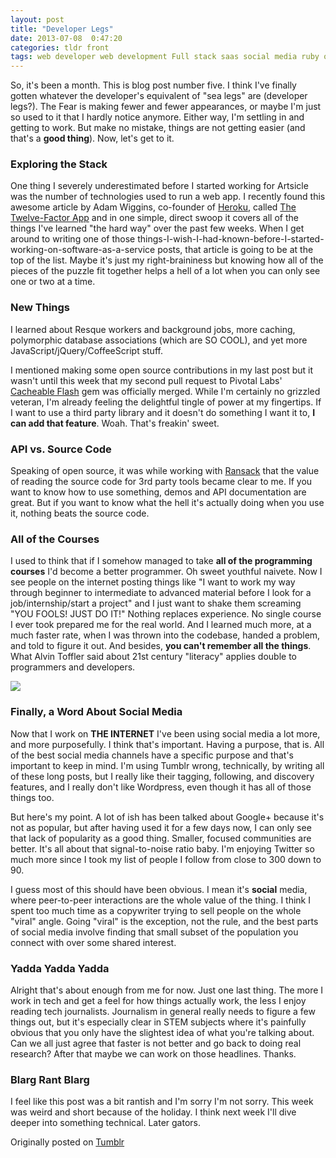 ```yaml
---
layout: post
title: "Developer Legs"
date: 2013-07-08  0:47:20
categories: tldr front
tags: web developer web development Full stack saas social media ruby on rails programming
---
```


So, it's been a month. This is blog post number five. I think I've finally gotten whatever the developer's equivalent of "sea legs" are (developer legs?). The Fear is making fewer and fewer appearances, or maybe I'm just so used to it that I hardly notice anymore. Either way, I'm settling in and getting to work. But make no mistake, things are not getting easier (and that's a **good thing**). Now, let's get to it.

### Exploring the Stack
One thing I severely underestimated before I started working for Artsicle was the number of technologies used to run a web app. I recently found this awesome article by Adam Wiggins, co-founder of [Heroku](http://heroku.com), called [The Twelve-Factor App](http://www.12factor.net/) and in one simple, direct swoop it covers all of the things I've learned "the hard way" over the past few weeks. When I get around to writing one of those things-I-wish-I-had-known-before-I-started-working-on-software-as-a-service posts, that article is going to be at the top of the list. Maybe it's just my right-braininess but knowing how all of the pieces of the puzzle fit together helps a hell of a lot when you can only see one or two at a time.

### New Things
I learned about Resque workers and background jobs, more caching, polymorphic database associations (which are SO COOL), and yet more JavaScript/jQuery/CoffeeScript stuff.

I mentioned making some open source contributions in my last post but it wasn't until this week that my second pull request to Pivotal Labs' [Cacheable Flash](https://github.com/pivotal/cacheable-flash) gem was officially merged. While I'm certainly no grizzled veteran, I'm already feeling the delightful tingle of power at my fingertips. If I want to use a third party library and it doesn't do something I want it to, **I can add that feature**. Woah. That's freakin' sweet.

### API vs. Source Code
Speaking of open source, it was while working with [Ransack](https://github.com/ernie/ransack) that the value of reading the source code for 3rd party tools became clear to me. If you want to know how to use something, demos and API documentation are great. But if you want to know what the hell it's actually doing when you use it, nothing beats the source code.

### All of the Courses
I used to think that if I somehow managed to take **all of the programming courses** I'd become a better programmer. Oh sweet youthful naivete. Now I see people on the internet posting things like "I want to work my way through beginner to intermediate to advanced material before I look for a job/internship/start a project" and I just want to shake them screaming "YOU FOOLS! JUST DO IT!" Nothing replaces experience. No single course I ever took prepared me for the real world. And I learned much more, at a much faster rate, when I was thrown into the codebase, handed a problem, and told to figure it out. And besides, **you can't remember all the things**. What Alvin Toffler said about 21st century "literacy" applies double to programmers and developers.

![](http://wp.patheos.com.s3.amazonaws.com/blogs/exploringourmatrix/files/2012/05/unlearn.jpg)

### Finally, a Word About Social Media
Now that I work on **THE INTERNET** I've been using social media a lot more, and more purposefully. I think that's important. Having a purpose, that is. All of the best social media channels have a specific purpose and that's important to keep in mind. I'm using Tumblr wrong, technically, by writing all of these long posts, but I really like their tagging, following, and discovery features, and I really don't like Wordpress, even though it has all of those things too.

But here's my point. A lot of ish has been talked about Google+ because it's not as popular, but after having used it for a few days now, I can only see that lack of popularity as a good thing. Smaller, focused communities are better. It's all about that signal-to-noise ratio baby. I'm enjoying Twitter so much more since I took my list of people I follow from close to 300 down to 90.

I guess most of this should have been obvious. I mean it's **social** media, where peer-to-peer interactions are the whole value of the thing. I think I spent too much time as a copywriter trying to sell people on the whole "viral" angle. Going "viral" is the exception, not the rule, and the best parts of social media involve finding that small subset of the population you connect with over some shared interest.

### Yadda Yadda Yadda
Alright that's about enough from me for now. Just one last thing. The more I work in tech and get a feel for how things actually work, the less I enjoy reading tech journalists. Journalism in general really needs to figure a few things out, but it's especially clear in STEM subjects where it's painfully obvious that you only have the slightest idea of what you're talking about. Can we all just agree that faster is not better and go back to doing real research? After that maybe we can work on those headlines. Thanks.

### Blarg Rant Blarg
I feel like this post was a bit rantish and I'm sorry I'm not sorry. This week was weird and short because of the holiday. I think next week I'll dive deeper into something technical. Later gators.

Originally posted on [Tumblr](http://patmcintern.tumblr.com/post/54871991448/developer-legs)
